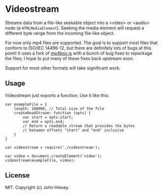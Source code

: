 # Videostream

Streams data from a file-like seekable object into a &lt;video&gt; or &lt;audio&gt; node (a `HTMLMediaElement`).
Seeking the media element will request a different byte range from the incoming
file-like object.

For now only mp4 files are supported. The goal is to support
most files that conform to ISO/IEC 14496-12, but there are definitely
lots of bugs at this point! It uses a fork of
[mp4box.js](https://github.com/gpac/mp4box.js/) with a bunch of bug fixes
to repackage the files; I hope to put many of these fixes back upstream
soon.

Support for most other formats will take significant work.

## Usage

Videostream just exports a function. Use it like this:

```
var exampleFile = {
	length: 100000, // Total size of the file
	createReadStream: function (opts) {
		var start = opts.start;
		var end = opts.end;
		// Return a readable stream that provides the bytes
		// between offsets "start" and "end" inclusive
	}
}

var videostream = require('./videostream');

var video = document.createElement('video');
videostream(exampleFile, video);
```

## License

MIT. Copyright (c) John Hiesey.